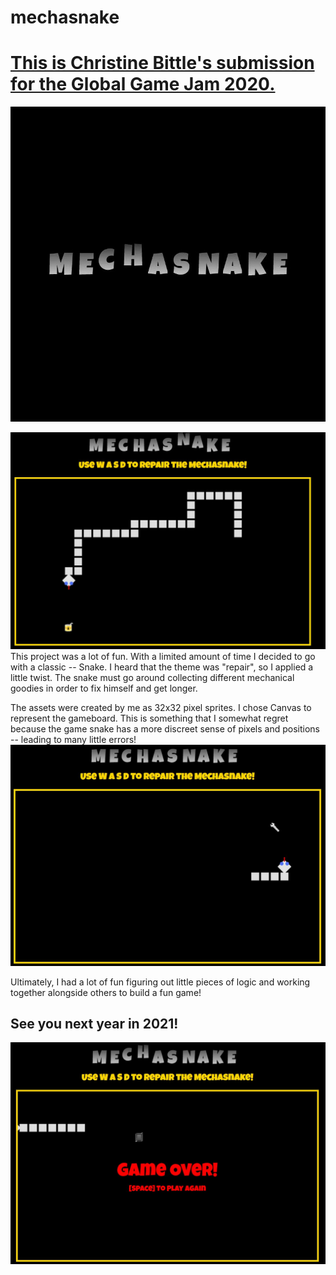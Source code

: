 # mechasnake

# [This is Christine Bittle's submission for the Global Game Jam 2020.](http://bittsdevelopment.com/mechasnake/)

![Featured Image](/source/promo.jpg)

![Current Progress on the Mechasnake game!](/source/game1.jpg)
This project was a lot of fun. With a limited amount of time I decided to go with a classic -- Snake. I heard that the theme was "repair", so I applied a little twist. The snake must go around collecting different mechanical goodies in order to fix himself and get longer.

The assets were created by me as 32x32 pixel sprites. I chose Canvas to represent the gameboard. This is something that I somewhat regret because the game snake has a more discreet sense of pixels and positions -- leading to many little errors!
![Another alternate sprite for the game](/source/game2.jpg)

Ultimately, I had a lot of fun figuring out little pieces of logic and working together alongside others to build a fun game!
## See you next year in 2021!
![See you in 2021!](/source/game3.jpg)
